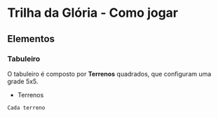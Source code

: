 # Trilha da Glória - Como jogar

## Elementos

### Tabuleiro

O tabuleiro é composto por **Terrenos** quadrados, que configuram uma grade 5x5. 

* Terrenos

```
Cada terreno 
```